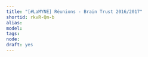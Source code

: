 ```yaml
---
title: "[#LaMYNE] Réunions - Brain Trust 2016/2017"
shortid: rkvR-Qm-b
alias:
model:
tags:
node:
draft: yes
---
```

